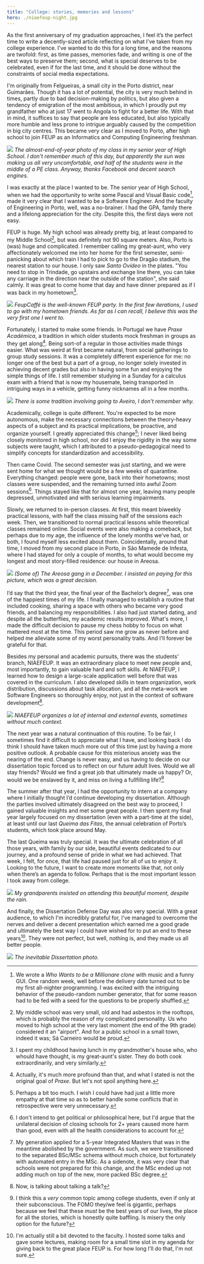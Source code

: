 ```yaml
---
title: "College: stories, memories and lessons"
hero: ./niaefeup-night.jpg
---
```


As the first anniversary of my graduation approaches, I feel it’s the perfect time to write a decently-sized article reflecting on what I’ve taken from my college experience. I’ve wanted to do this for a long time, and the reasons are twofold: first, as time passes, memories fade, and writing is one of the best ways to preserve them; second, what is special deserves to be celebrated, even if for the last time, and it should be done without the constraints of social media expectations.

I'm originally from Felgueiras, a small city in the Porto district, near Guimarães. Though it has a lot of potential, the city is very much behind in times, partly due to bad decision-making by politics, but also given a tendency of emigration of the most ambitious, in which I proudly put my grandfather who at just 17 went to Angola to fight for a better life. With that in mind, it suffices to say that people are less educated, but also typically more humble and less prone to intrigue arguably caused by the competition in big city centres. This became very clear as I moved to Porto, after high school to join FEUP as an Informatics and Computing Engineering freshman.

![](./felgueiras-high-school-2018-12A.jpg)
*The almost-end-of-year photo of my class in my senior year of High School. I don't remember much of this day, but apparently the sun was making us all very uncomfortable, and half of the students were in the middle of a PE class. Anyway, thanks Facebook and decent search engines.*

I was exactly at the place I wanted to be. The senior year of High School, when we had the opportunity to write some Pascal and Visual Basic code[^api], made it very clear that I wanted to be a Software Engineer. And the faculty of Engineering in Porto, well, was a no-brainer. I had the GPA, family there and a lifelong appreciation for the city. Despite this, the first days were not easy. 

FEUP is huge. My high school was already pretty big, at least compared to my Middle School[^mid-school], but was definitely not 90 square meters. Also, Porto is (was) huge and complicated. I remember calling my great-aunt, who very affectionately welcomed me into her home for the first semester, semi-panicking about which train I had to pick to go to the Dragão stadium, the nearest station to our house. I only saw *Santo Ovídeo* in the plates. "You need to stop in Trindade, go upstairs and exchange line there, you can take any carriage in the direction near the outside of the station", she said calmly. It was great to come home that day and have dinner prepared as if I was back in my hometown[^food-aunt].

![](./first-feupcaffe.jpg)
*FeupCaffé is the well-known FEUP party. In the first few iterations, I used to go with my hometown friends. As far as I can recall, I believe this was the very first one I went to.*

Fortunately, I started to make some friends. In Portugal we have *Praxe Académica*, a tradition in which older students mock freshman in groups as they get along[^praxe]. Being sort-of a regular in those activities made things easier. What was weird at first became natural, from social gatherings to group study sessions. It was a completely different experience for me: no longer one of the best but a part of a group, no longer solely invested in achieving decent grades but also in having some fun and enjoying the simple things of life. I still remember studying in a Sunday for a calculus exam with a friend that is now my housemate, being transported in intriguing ways in a vehicle, getting funny nicknames all in a few months.

![](./aveiro-praxe.jpg)
*There is some tradition involving going to Aveiro, I don't remember why.*

Academically, college is quite different. You're expected to be more autonomous, make the necessary connections between the theory-heavy aspects of a subject and its practical implications, be proactive, and organize yourself. I greatly appreciated this change[^autonomy]; I never liked being closely monitored in high school, nor did I enjoy the rigidity in the way some subjects were taught, which I attributed to a pseudo-pedagogical need to simplify concepts for standardization and accessibility.

Then came Covid. The second semester was just starting, and we were sent home for what we thought would be a few weeks of quarantine. Everything changed: people were gone, back into their hometowns; most classes were suspended, and the remaining turned into awful Zoom sessions[^zoom-covid]. Things stayed like that for almost one year, leaving many people depressed, unmotivated and with serious learning impairments.

Slowly, we returned to in-person classes. At first, this meant biweekly practical lessons, with half the class missing half of the sessions each week. Then, we transitioned to normal practical lessons while theoretical classes remained online. Social events were also making a comeback, but perhaps due to my age, the influence of the lonely months we've had, or both, I found myself less excited about them. Coincidentally, around that time, I moved from my second place in Porto, in São Mamede de Infesta, where I had stayed for only a couple of months, to what would become my longest and most story-filled residence: our house in Areosa.

![](./christmas-shopping-areosa.jpg)
*(Some of) The Areosa gang in a December. I insisted on paying for this picture, which was a great decision.*

I’d say that the third year, the final year of the Bachelor’s degree[^integrated-bsc-msc], was one of the happiest times of my life. I finally managed to establish a routine that included cooking, sharing a space with others who became very good friends, and balancing my responsibilities. I also had just started dating, and despite all the butterflies, my academic results improved. What's more, I made the difficult decision to pause my chess hobby to focus on what mattered most at the time. This period saw me grow as never before and helped me alleviate some of my worst personality traits. And I'll forever be grateful for that.

Besides my personal and academic pursuits, there was the students' branch, NIAEFEUP. It was an extraordinary place to meet new people and, most importantly, to gain valuable hard and soft skills. At NIAEFEUP, I learned how to design a large-scale application well before that was covered in the curriculum. I also developed skills in team organization, work distribution, discussions about task allocation, and all the meta-work we Software Engineers so thoroughly enjoy, not just in the context of software development[^meta].

![](./niaefeup-night.jpg)
*NIAEFEUP organizes a lot of internal and external events, sometimes without much context.*

The next year was a natural continuation of this routine. To be fair, I sometimes find it difficult to appreciate what I have, and looking back I do think I should have taken much more out of this time just by having a more positive outlook. A probable cause for this misterious anxiety was the nearing of the end. Change is never easy, and us having to decide on our dissertation topic forced us to reflect on our future adult lives. Would we all stay friends? Would we find a great job that ultimately made us happy? Or, would we be enslaved by it, and miss on living a fullfilling life?[^future]

The summer after that year, I had the opportunity to intern at a company where I initially thought I’d continue developing my dissertation. Although the parties involved ultimately disagreed on the best way to proceed, I gained valuable insights and met some great people. I then spent my final year largely focused on my dissertation (even with a part-time at the side), at least until our last *Queima das Fitas*, the annual celebration of Porto’s students, which took place around May.

The last Queima was truly special. It was the ultimate celebration of all those years, with family by our side, beautiful events dedicated to our journey, and a profound sense of pride in what we had achieved. That week, I felt, for once, that life had paused just for all of us to enjoy it. Looking to the future, I want to create more moments like that, not only when there’s an agenda to follow. Perhaps that is the most important lesson I took away from college.

![](./queima.jpg)
*My grandparents insisted on attending this beautiful moment, despite the rain.*

And finally, the Dissertation Defense Day was also very special. With a great audience, to which I'm incredibly grateful for, I've managed to overcome the nerves and deliver a decent presentation which earned me a good grade and ultimately the best way I could have wished for to put an end to these years[^teacher-talk]. They were not perfect, but well, nothing is, and they made us all better people.

![](./thesis-defense.webp)
*The inevitable Dissertation photo.*

[^api]: We wrote a *Who Wants to be a Millionare clone* with music and a funny GUI. One random week, well before the delivery date turned out to be my first all-nighter programming. I was excited with the intriguing behavior of the pseudo-random number generator, that for some reason had to be fed with a seed for the questions to be properly shuffled.
[^mid-school]: My middle school was very small, old and had asbestos in the rooftops, which is probably the reason of my complicated personality. Us who moved to high school at the very last moment (the end of the 9th grade) considered it an "airport". And for a public school in a small town, indeed it was; Sá Carneiro would be proud.
[^food-aunt]: I spent my childhood having lunch in my grandmother's house who, who whould have thought, is my great-aunt's sister. They do both cook extraordinarily, and very similarly.
[^praxe]: Actually, it's much more profound than that, and what I stated is not the original goal of *Praxe*. But let's not spoil anything here.
[^zoom-covid]: I don't intend to get political or philosophical here, but I'd argue that the unilateral decision of closing schools for 2+ years caused more harm than good, even with all the health considerations to account for.
[^integrated-bsc-msc]: My generation applied for a 5-year Integrated Masters that was in the meantime abolished by the government. As such, we were transitioned to the separated BSc/MSc schema without much choice, but fortunately with automated entry in the MSc. As a sidenote, it was very clear that schools were not prepared for this change, and the MSc ended up not adding much on top of the new, more packed BSc degree.
[^autonomy]: Perhaps a bit too much. I wish I could have had just a little more empathy at that time so as to better handle some conflicts that in retrospective were very unnecessary.
[^future]: I think this a *very* common topic among college students, even if only at their subconscious. The FOMO they/we feel is gigantic, perhaps because we feel that these *must* be the best years of our lives, the place for all the stories, which is honestly quite baffling. Is misery the only option for the future?
[^teacher-talk]: I'm actually still a bit devoted to the faculty. I hosted some talks and gave some lectures, making room for a small time slot in my agenda for giving back to the great place FEUP is. For how long I'll do that, I'm not sure.
[^meta]: Now, is talking about talking a talk?

